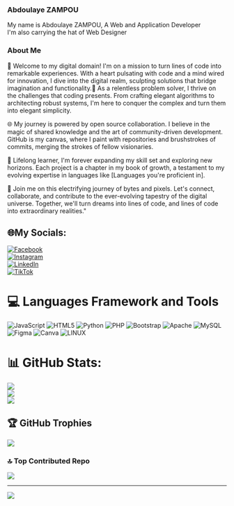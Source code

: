 ### Abdoulaye ZAMPOU
My name is Abdoulaye ZAMPOU, A Web and Application Developer<br>
I'm also carrying the hat of Web Designer
<br>
### About Me<br>
🚀 Welcome to my digital domain! I'm on a mission to turn lines of code into remarkable experiences. With a heart pulsating with code and a mind wired for innovation, I dive into the digital realm, sculpting solutions that bridge imagination and functionality.🔧 As a relentless problem solver, I thrive on the challenges that coding presents. From crafting elegant algorithms to architecting robust systems, I'm here to conquer the complex and turn them into elegant simplicity.

🌐 My journey is powered by open source collaboration. I believe in the magic of shared knowledge and the art of community-driven development. GitHub is my canvas, where I paint with repositories and brushstrokes of commits, merging the strokes of fellow visionaries.

🌱 Lifelong learner, I'm forever expanding my skill set and exploring new horizons. Each project is a chapter in my book of growth, a testament to my evolving expertise in languages like [Languages you're proficient in].

🌟 Join me on this electrifying journey of bytes and pixels. Let's connect, collaborate, and contribute to the ever-evolving tapestry of the digital universe. Together, we'll turn dreams into lines of code, and lines of code into extraordinary realities."

## 🌐My Socials:
[![Facebook](https://img.shields.io/badge/Facebook-%231877F2.svg?logo=Facebook&logoColor=white)](https://web.facebook.com/profile.php?id=100088212349614)<br> [![Instagram](https://img.shields.io/badge/Instagram-%23E4405F.svg?logo=Instagram&logoColor=white)](https://instagram.com/abdoulay_zampou)<br> [![LinkedIn](https://img.shields.io/badge/LinkedIn-%230077B5.svg?logo=linkedin&logoColor=white)](www.linkedin.com/in/abdoulaye-zampou)<br> [![TikTok](https://img.shields.io/badge/TikTok-%23000000.svg?logo=TikTok&logoColor=white)](https://www.tiktok.com/@zampou_dev?_t=8f1fzlMfWIo&_r=1) 

# 💻 Languages Framework and Tools
![JavaScript](https://img.shields.io/badge/javascript-%23323330.svg?style=for-the-badge&logo=javascript&logoColor=%23F7DF1E) ![HTML5](https://img.shields.io/badge/html5-%23E34F26.svg?style=for-the-badge&logo=html5&logoColor=white) ![Python](https://img.shields.io/badge/python-3670A0?style=for-the-badge&logo=python&logoColor=ffdd54) ![PHP](https://img.shields.io/badge/php-%23777BB4.svg?style=for-the-badge&logo=php&logoColor=white) ![Bootstrap](https://img.shields.io/badge/bootstrap-%23563D7C.svg?style=for-the-badge&logo=bootstrap&logoColor=white) ![Apache](https://img.shields.io/badge/apache-%23D42029.svg?style=for-the-badge&logo=apache&logoColor=white) ![MySQL](https://img.shields.io/badge/mysql-%2300f.svg?style=for-the-badge&logo=mysql&logoColor=white) 	![Figma](https://img.shields.io/badge/figma-%23F24E1E.svg?style=for-the-badge&logo=figma&logoColor=white) ![Canva](https://img.shields.io/badge/Canva-%2300C4CC.svg?style=for-the-badge&logo=Canva&logoColor=white) ![LINUX](https://img.shields.io/badge/Linux-FCC624?style=for-the-badge&logo=linux&logoColor=black)
# 📊 GitHub Stats:
![](https://github-readme-stats.vercel.app/api?username=Abdoulaye-ZAMPOU&theme=blue-green&hide_border=false&include_all_commits=false&count_private=false)<br/>
![](https://github-readme-streak-stats.herokuapp.com/?user=Abdoulaye-ZAMPOU&theme=blue-green&hide_border=false)<br/>
![](https://github-readme-stats.vercel.app/api/top-langs/?username=Abdoulaye-ZAMPOU&theme=blue-green&hide_border=false&include_all_commits=false&count_private=false&layout=compact)

## 🏆 GitHub Trophies
![](https://github-profile-trophy.vercel.app/?username=Abdoulaye-ZAMPOU&theme=radical&no-frame=false&no-bg=true&margin-w=4)

### 🔝 Top Contributed Repo
![](https://github-contributor-stats.vercel.app/api?username=Abdoulaye-ZAMPOU&limit=5&theme=dark&combine_all_yearly_contributions=true)

---
[![](https://visitcount.itsvg.in/api?id=Abdoulaye-ZAMPOU&icon=0&color=0)](https://visitcount.itsvg.in)

<!-- Proudly created with GPRM ( https://gprm.itsvg.in ) -->
